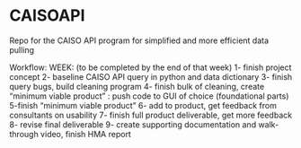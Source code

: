 # CAISOAPI
Repo for the CAISO API program for simplified and more efficient data pulling

Workflow:
WEEK: (to be completed by the end of that week)
1- finish project concept 
2- baseline CAISO API query in python and data dictionary
3- finish query bugs, build cleaning program
4- finish bulk of cleaning, create “minimum viable product” : push code to GUI of choice (foundational parts)
5-finish “minimum viable product”
6- add to product, get feedback from consultants on usability
7- finish full product deliverable, get more feedback
8- revise final deliverable
9- create supporting documentation and walk-through video, finish HMA report
